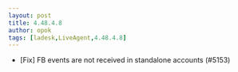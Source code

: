 ```yaml
---
layout: post
title: 4.48.4.8
author: opok
tags: [ladesk,LiveAgent,4.48.4.8]
---
```


- [Fix] FB events are not received in standalone accounts (#5153)
